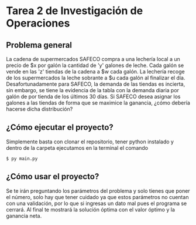 # Tarea 2 de Investigación de Operaciones
## Problema general
La cadena de supermercados SAFECO compra a una lechería local a un precio de \$x por galón la cantidad de 'y' galones de leche. Cada galón se vende en las 'z' tiendas de la cadena a \$w cada galón. La lechería recoge de los supermercados la leche sobrante a \$u cada galón al finalizar el día. Desafortunadamente para SAFECO, la demanda de las tiendas es incierta, sin embargo, se tiene la evidencia de la tabla con la demanda diaria por galón de por tienda de los últimos 30 días. Si SAFECO desea asignar los galones a las tiendas de forma que se maximice la ganancia, ¿cómo debería hacerse dicha distribución?

## ¿Cómo ejecutar el proyecto?
Simplemente basta con clonar el repositorio, tener python instalado y dentro de la carpeta ejecutamos en la terminal el comando
```
$ py main.py
```

## ¿Cómo usar el proyecto?
Se te irán preguntando los parámetros del problema y solo tienes que poner el número, solo hay que tener cuidado ya que estos parámetros no cuentan con una validación, por lo que si ingresas un dato mal pues el programa se cerrará. Al final te mostrará la solución óptima con el valor óptimo y la ganancia neta.